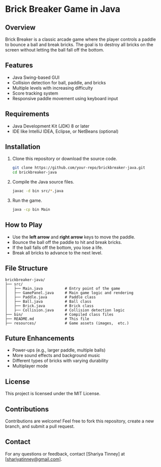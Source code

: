 # Brick Breaker Game in Java

## Overview
Brick Breaker is a classic arcade game where the player controls a paddle to bounce a ball and break bricks. The goal is to destroy all bricks on the screen without letting the ball fall off the bottom.

## Features
- Java Swing-based GUI
- Collision detection for ball, paddle, and bricks
- Multiple levels with increasing difficulty
- Score tracking system
- Responsive paddle movement using keyboard input

## Requirements
- Java Development Kit (JDK) 8 or later
- IDE like IntelliJ IDEA, Eclipse, or NetBeans (optional)

## Installation
1. Clone this repository or download the source code.
   ```bash
   git clone https://github.com/your-repo/brickbreaker-java.git
   cd brickbreaker-java
   ```
2. Compile the Java source files.
   ```bash
   javac -d bin src/*.java
   ```
3. Run the game.
   ```bash
   java -cp bin Main
   ```

## How to Play
- Use the **left arrow** and **right arrow** keys to move the paddle.
- Bounce the ball off the paddle to hit and break bricks.
- If the ball falls off the bottom, you lose a life.
- Break all bricks to advance to the next level.

## File Structure
```
brickbreaker-java/
├── src/
│   ├── Main.java          # Entry point of the game
│   ├── GamePanel.java     # Main game logic and rendering
│   ├── Paddle.java        # Paddle class
│   ├── Ball.java          # Ball class
│   ├── Brick.java         # Brick class
│   ├── Collision.java     # Collision detection logic
├── bin/                   # Compiled class files
├── README.md              # This file
├── resources/             # Game assets (images,  etc.)
```

## Future Enhancements
- Power-ups (e.g., larger paddle, multiple balls)
- More sound effects and background music
- Different types of bricks with varying durability
- Multiplayer mode

## License
This project is licensed under the MIT License.

## Contributions
Contributions are welcome! Feel free to fork this repository, create a new branch, and submit a pull request.

## Contact
For any questions or feedback, contact [Shariya Tinney] at [shariyatinney@gmail.com].


